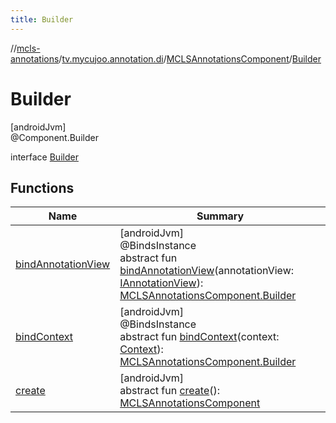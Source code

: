 ```yaml
---
title: Builder
---
```

//[mcls-annotations](../../../../index.html)/[tv.mycujoo.annotation.di](../../index.html)/[MCLSAnnotationsComponent](../index.html)/[Builder](index.html)



# Builder



[androidJvm]\
@Component.Builder



interface [Builder](index.html)



## Functions


| Name | Summary |
|---|---|
| [bindAnnotationView](bind-annotation-view.html) | [androidJvm]<br>@BindsInstance<br>abstract fun [bindAnnotationView](bind-annotation-view.html)(annotationView: [IAnnotationView](../../../tv.mycujoo.annotation.annotation/-i-annotation-view/index.html)): [MCLSAnnotationsComponent.Builder](index.html) |
| [bindContext](bind-context.html) | [androidJvm]<br>@BindsInstance<br>abstract fun [bindContext](bind-context.html)(context: [Context](https://developer.android.com/reference/kotlin/android/content/Context.html)): [MCLSAnnotationsComponent.Builder](index.html) |
| [create](create.html) | [androidJvm]<br>abstract fun [create](create.html)(): [MCLSAnnotationsComponent](../index.html) |

